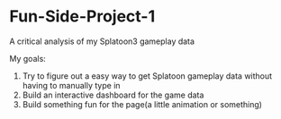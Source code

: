 # Fun-Side-Project-1
A critical analysis of my Splatoon3 gameplay data

My goals:
1. Try to figure out a easy way to get Splatoon gameplay data without having to manually type in
2. Build an interactive dashboard for the game data
3. Build something fun for the page(a little animation or something)
